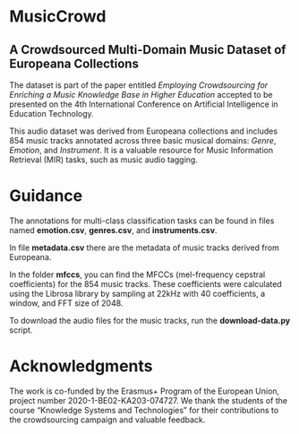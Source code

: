 # MusicCrowd
## A Crowdsourced Multi-Domain Music Dataset of Europeana Collections

The dataset is part of the paper entitled *Employing Crowdsourcing for Enriching a Music Knowledge Base in Higher Education* accepted to be presented on the 4th International Conference on Artificial Intelligence in Education Technology.

This audio dataset was derived from Europeana collections and includes 854 music tracks annotated across three basic musical domains: *Genre*, *Emotion*, and *Instrument*. It is a valuable resource for Music Information Retrieval (MIR) tasks, such as music audio tagging.

# Guidance
The annotations for multi-class classification tasks can be found in files named **emotion.csv**, **genres.csv**, and **instruments.csv**.
 
In file **metadata.csv** there are the metadata of music tracks derived from Europeana.

In the folder **mfccs**, you can find the MFCCs (mel-frequency cepstral coefficients) for the 854 music tracks. These coefficients were calculated using the Librosa library by sampling at 22kHz with 40 coefficients, a window, and FFT size of 2048.

To download the audio files for the music tracks, run the **download-data.py** script.
# Acknowledgments

The work is co-funded by the Erasmus+ Program of the European Union, project number 2020-1-BE02-KA203-074727. We thank the students of the course “Knowledge Systems and Technologies” for their contributions to the crowdsourcing campaign and valuable feedback.
